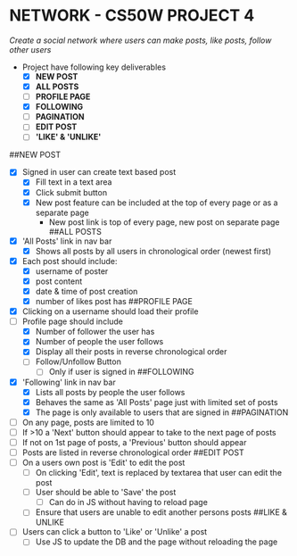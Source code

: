 # NETWORK - CS50W PROJECT 4
*Create a social network where users can make posts, like posts, follow other users*

- Project have following key deliverables
  - [x] **NEW POST**
  - [x] **ALL POSTS**
  - [ ] **PROFILE PAGE**
  - [x] **FOLLOWING**
  - [ ] **PAGINATION**
  - [ ] **EDIT POST**
  - [ ] **'LIKE' & 'UNLIKE'**

##NEW POST
- [x] Signed in user can create text based post
  - [x] Fill text in a text area
  - [x] Click submit button
  - [x] New post feature can be included at the top of every page or as a separate page
    - New post link is top of every page, new post on separate page
##ALL POSTS
- [x] 'All Posts' link in nav bar
  - [x] Shows all posts by all users in chronological order (newest first)
- [x] Each post should include:
  - [x] username of poster
  - [x] post content
  - [x] date & time of post creation
  - [x] number of likes post has
##PROFILE PAGE
- [x] Clicking on a username should load their profile
- [ ] Profile page should include
  - [x] Number of follower the user has
  - [x] Number of people the user follows
  - [x] Display all their posts in reverse chronological order
  - [ ] Follow/Unfollow Button
    - [ ] Only if user is signed in
##FOLLOWING
- [x] 'Following' link in nav bar
  - [x] Lists all posts by people the user follows
  - [x] Behaves the same as 'All Posts' page just with limited set of posts
  - [x] The page is only available to users that are signed in
##PAGINATION
- [ ] On any page, posts are limited to 10
- [ ] If >10 a 'Next' button should appear to take to the next page of posts
- [ ] If not on 1st page of posts, a 'Previous' button should appear 
- [ ] Posts are listed in reverse chronological order
##EDIT POST
- [ ] On a users own post is 'Edit' to edit the post
  - [ ] On clicking 'Edit', text is replaced by textarea that user can edit the post
  - [ ] User should be able to 'Save' the post
    - [ ] Can do in JS without having to reload page
  - [ ] Ensure that users are unable to edit another persons posts
##LIKE & UNLIKE
- [ ] Users can click a button to 'Like' or 'Unlike' a post
  - [ ] Use JS to update the DB and the page without reloading the page
